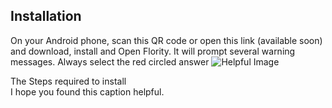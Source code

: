 ## Installation
On your Android phone, scan this QR code or open this link (available soon) and download, install and Open Flority. 
It will prompt several warning messages. Always select the red circled answer ![Helpful Image](https://github.com/Wells-for-Zoe/book/assets/97762115/4ad92ba5-1361-46fb-ac03-b5fad084541f)
<figcaption>The Steps required to install</figcaption>
I hope you found this caption helpful.
